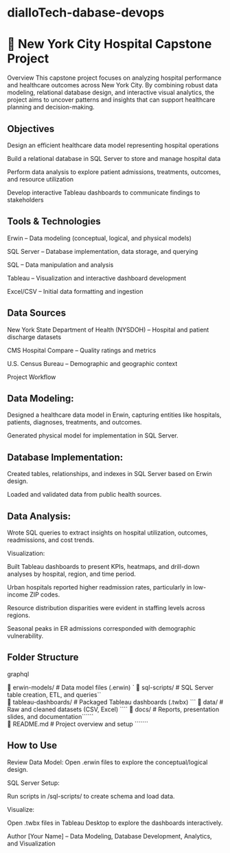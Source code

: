 # dialloTech-dabase-devops

 # 🏥 New York City Hospital Capstone Project
Overview
This capstone project focuses on analyzing hospital performance and healthcare outcomes across New York City. By combining robust data modeling, relational database design, and interactive visual analytics, the project aims to uncover patterns and insights that can support healthcare planning and decision-making.

## Objectives
Design an efficient healthcare data model representing hospital operations

Build a relational database in SQL Server to store and manage hospital data

Perform data analysis to explore patient admissions, treatments, outcomes, and resource utilization

Develop interactive Tableau dashboards to communicate findings to stakeholders

## Tools & Technologies
Erwin – Data modeling (conceptual, logical, and physical models)

SQL Server – Database implementation, data storage, and querying

SQL – Data manipulation and analysis

Tableau – Visualization and interactive dashboard development

Excel/CSV – Initial data formatting and ingestion

## Data Sources
New York State Department of Health (NYSDOH) – Hospital and patient discharge datasets

CMS Hospital Compare – Quality ratings and metrics

U.S. Census Bureau – Demographic and geographic context

Project Workflow
## Data Modeling:

Designed a healthcare data model in Erwin, capturing entities like hospitals, patients, diagnoses, treatments, and outcomes.

Generated physical model for implementation in SQL Server.

## Database Implementation:

Created tables, relationships, and indexes in SQL Server based on Erwin design.

Loaded and validated data from public health sources.

## Data Analysis:

Wrote SQL queries to extract insights on hospital utilization, outcomes, readmissions, and cost trends.

Visualization:

Built Tableau dashboards to present KPIs, heatmaps, and drill-down analyses by hospital, region, and time period.

Urban hospitals reported higher readmission rates, particularly in low-income ZIP codes.

Resource distribution disparities were evident in staffing levels across regions.

Seasonal peaks in ER admissions corresponded with demographic vulnerability.

## Folder Structure
graphql

📁 erwin-models/       # Data model files (.erwin) ` 
📁 sql-scripts/        # SQL Server table creation, ETL, and queries``  
📁 tableau-dashboards/ # Packaged Tableau dashboards (.twbx)  ```
📁 data/               # Raw and cleaned datasets (CSV, Excel)  ````
📁 docs/               # Reports, presentation slides, and documentation``````  
📄 README.md           # Project overview and setup  ```````
## How to Use
Review Data Model: Open .erwin files to explore the conceptual/logical design.

SQL Server Setup:

Run scripts in /sql-scripts/ to create schema and load data.

Visualize:

Open .twbx files in Tableau Desktop to explore the dashboards interactively.

Author
[Your Name] – Data Modeling, Database Development, Analytics, and Visualization
